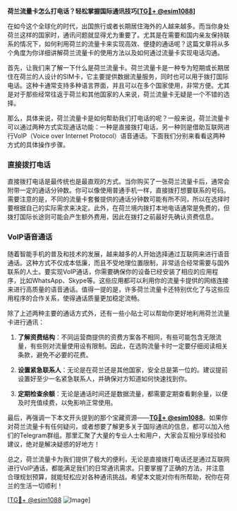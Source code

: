 **荷兰流量卡怎么打电话？轻松掌握国际通讯技巧[[TG💪+ @esim1088](https://t.me/s/esim1088)]**

在如今这个全球化的时代，出国旅行或者长期居住海外的人越来越多。而当你身处荷兰这样的国家时，通讯问题就显得尤为重要了。尤其是在需要和国内亲友保持联系的情况下，如何利用荷兰的流量卡来实现高效、便捷的通话呢？这篇文章将从多个角度为你详细讲解荷兰流量卡的使用方法以及如何通过流量卡实现电话沟通。

首先，让我们来了解一下什么是荷兰流量卡。荷兰流量卡是一种专为短期或长期居住在荷兰的人设计的SIM卡，它主要提供数据流量服务，同时也可以用于拨打国际电话。这种卡通常支持多种语言界面，并且可以在多个国家使用，非常方便。尤其是对于那些经常往返于荷兰和其他国家的人来说，荷兰流量卡无疑是一个不错的选择。

那么，具体来说，荷兰流量卡是如何帮助我们打电话的呢？一般来说，荷兰流量卡可以通过两种方式实现通话功能：一种是直接拨打电话，另一种则是借助互联网进行VoIP（Voice over Internet Protocol）语音通话。下面我们分别来看看这两种方式的具体操作步骤。

### 直接拨打电话

直接拨打电话是最传统也是最直观的方式。当你购买了一张荷兰流量卡后，通常会附带一定的通话分钟数。你可以像使用普通手机一样，直接拨打想要联系的号码。需要注意的是，不同的流量卡套餐提供的通话分钟数可能有所不同，所以在选择时要根据自己的实际需求来决定。此外，在荷兰境内拨打本地电话通常是免费的，但拨打国际长途则可能会产生额外费用，因此在拨打之前最好先确认资费信息。

### VoIP语音通话

随着智能手机的普及和技术的发展，越来越多的人开始选择通过互联网来进行语音通话。这种方式不仅成本低廉，而且不受地理位置限制，非常适合经常需要与国外联系的人士。要实现VoIP通话，你需要确保你的设备已经安装了相应的应用程序，比如WhatsApp、Skype等。这些应用都可以利用你的流量卡提供的网络连接来进行高质量的语音通话。值得一提的是，许多荷兰流量卡还特别优化了与这些应用程序的合作关系，使得通话质量更加稳定流畅。

除了上述两种主要的通话方式外，还有一些小贴士可以帮助你更好地利用荷兰流量卡进行通讯：

1. **了解资费结构**：不同运营商提供的资费方案各不相同，有些可能包含无限流量，有些则对流量使用设有限制。因此，在选购流量卡时一定要仔细阅读相关条款，避免不必要的花费。
   
2. **设置紧急联系人**：无论是在荷兰还是其他国家，安全总是第一位的。建议提前设置好至少一名紧急联系人，并确保对方知道如何快速找到你。

3. **定期检查余额**：无论是通话时间还是数据流量，都需要定期查看剩余量，以便及时充值续费，以免影响正常使用。

最后，再强调一下本文开头提到的那个宝藏资源——**[TG💪+ @esim1088](https://t.me/s/esim1088)**。如果你对荷兰流量卡有任何疑问，或者想要了解更多关于国际通讯的信息，都可以加入他们的Telegram群组。那里汇聚了大量的专业人士和用户，大家会互相分享经验和建议，绝对是解决疑惑的好地方！

总之，荷兰流量卡为我们提供了极大的便利，无论是直接拨打电话还是通过互联网进行VoIP通话，都能满足我们的日常通讯需求。只要掌握了正确的方法，并注意合理规划预算，就能轻松应对各种通讯挑战。希望本文能对你有所帮助，祝你在荷兰的生活一切顺利！ 

[[TG💪+ @esim1088](https://t.me/s/esim1088) ![Image](https://i.postimg.cc/4NQfJmqS/Snipaste-2025-05-13-00-14-12.png)]